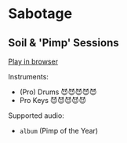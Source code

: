 # Sabotage

## Soil & 'Pimp' Sessions


[Play in browser](http://pages.cs.wisc.edu/~tolly/customs/?title=sabotage&artist=soil-and-pimp-sessions)

Instruments:

  * (Pro) Drums 😈😈😈😈😈
  * Pro Keys 😈😈😈😈😈

Supported audio:

  * `album` (Pimp of the Year)

